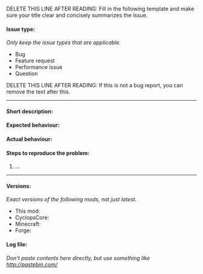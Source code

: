 DELETE THIS LINE AFTER READING: Fill in the following template and make sure your title clear and concisely summarizes the issue.

#### Issue type:

_Only keep the issue types that are applicable._

- Bug
- Feature request
- Performance issue
- Question

DELETE THIS LINE AFTER READING: If this is not a bug report, you can remove the text after this.

____
#### Short description:



#### Expected behaviour:



#### Actual behaviour:



#### Steps to reproduce the problem:

1. ...



____
#### Versions:

_Exact versions of the following mods, not just *latest*._

- This mod: 
- CyclopsCore: 
- Minecraft: 
- Forge: 

#### Log file:

_Don't paste contents here directly, but use something like http://pastebin.com/_
